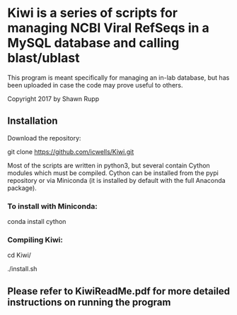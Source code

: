 # Kiwi is a series of scripts for managing NCBI Viral RefSeqs in a MySQL database and calling blast/ublast 
This program is meant specifically for managing an in-lab database, but has been 
uploaded in case the code may prove useful to others.

Copyright 2017 by Shawn Rupp

## Installation
Download the repository:

git clone https://github.com/icwells/Kiwi.git

Most of the scripts are written in python3, but several contain Cython modules which
must be compiled. Cython can be installed from the pypi repository or via Miniconda 
(it is installed by default with the full Anaconda package).

### To install with Miniconda:
conda install cython

### Compiling Kiwi:
cd Kiwi/

./install.sh

## Please refer to KiwiReadMe.pdf for more detailed instructions on running the program
